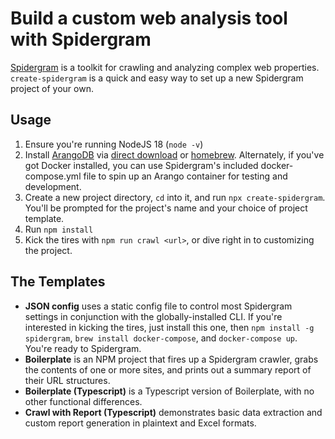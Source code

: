 # Build a custom web analysis tool with Spidergram

[Spidergram](https://github.com/autogram-is/spidergram) is a toolkit for crawling and analyzing complex web properties. `create-spidergram` is a quick and easy way to set up a new Spidergram project of your own.

## Usage

1. Ensure you're running NodeJS 18 (`node -v`)
2. Install [ArangoDB](https://arangodb.com) via [direct download](https://www.arangodb.com/download-major/) or [homebrew](https://formulae.brew.sh/formula/arangodb). Alternately, if you've got Docker installed, you can use Spidergram's included docker-compose.yml file to spin up an Arango container for testing and development.
3. Create a new project directory, `cd` into it, and run `npx create-spidergram`. You'll be prompted for the project's name and your choice of project template.
4. Run `npm install`
5. Kick the tires with `npm run crawl <url>`, or dive right in to customizing the project.

## The Templates

- **JSON config** uses a static config file to control most Spidergram settings in conjunction with the globally-installed CLI. If you're interested in kicking the tires, just install this one, then `npm install -g spidergram`, `brew install docker-compose`, and `docker-compose up`. You're ready to Spidergram.
- **Boilerplate** is an NPM project that fires up a Spidergram crawler, grabs the contents of one or more sites, and prints out a summary report of their URL structures.
- **Boilerplate (Typescript)** is a Typescript version of Boilerplate, with no other functional differences.
- **Crawl with Report (Typescript)** demonstrates basic data extraction and custom report generation in plaintext and Excel formats.
